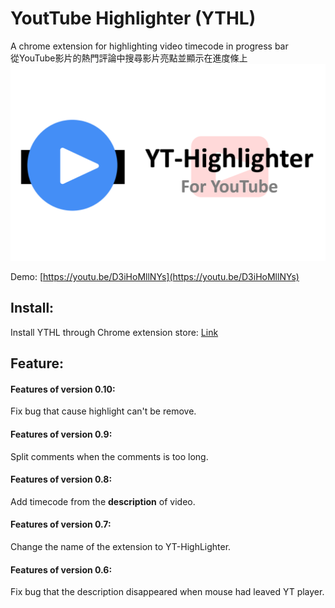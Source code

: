 # YoutTube Highlighter (YTHL)

A chrome extension for highlighting video timecode in progress bar  
從YouTube影片的熱門評論中搜尋影片亮點並顯示在進度條上  
![intro](https://github.com/Yuan-Yu/YouTube-Highlighter/raw/master/images/firstPage.png?raw=true)

Demo: [https://youtu.be/D3iHoMllNYs](https://youtu.be/D3iHoMllNYs)  

## Install: 
Install YTHL through Chrome extension store: [Link](https://chrome.google.com/webstore/detail/yt-highlighter/emahhjficejdbffpflmncnflpmphohof)


## Feature:  

#### Features of version 0.10:  
Fix bug that cause highlight can't be remove.  

#### Features of version 0.9:  
Split comments when the comments is too long.  

#### Features of version 0.8:  
Add timecode from the **description** of video.  

#### Features of version 0.7:  
Change the name of the extension to YT-HighLighter.  

#### Features of version 0.6:  
Fix bug that the description disappeared when mouse had leaved YT player.  

